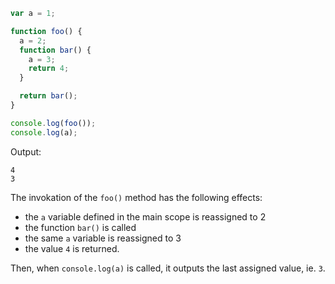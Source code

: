 ```js
var a = 1;

function foo() {
  a = 2;
  function bar() {
    a = 3;
    return 4;
  }

  return bar();
}

console.log(foo());
console.log(a);
```

Output:

```
4
3
```

The invokation of the `foo()` method has the following effects:
- the `a` variable defined in the main scope is reassigned to 2
- the function `bar()` is called
- the same `a` variable is reassigned to 3
- the value `4` is returned. 

Then, when `console.log(a)` is called, it outputs the last assigned value, ie. `3`.